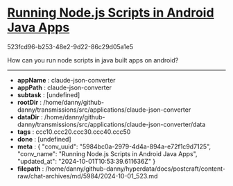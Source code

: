 # [Running Node.js Scripts in Android Java Apps](https://claude.ai/chat/5984bc0a-2979-4d4a-894a-e72f1c9d7125)

523fcd96-b253-48e2-9d22-86c29d05a1e5

How can you run node scripts in java built apps on android?

---

* **appName** : claude-json-converter
* **appPath** : claude-json-converter
* **subtask** : [undefined]
* **rootDir** : /home/danny/github-danny/transmissions/src/applications/claude-json-converter
* **dataDir** : /home/danny/github-danny/transmissions/src/applications/claude-json-converter/data
* **tags** : ccc10.ccc20.ccc30.ccc40.ccc50
* **done** : [undefined]
* **meta** : {
  "conv_uuid": "5984bc0a-2979-4d4a-894a-e72f1c9d7125",
  "conv_name": "Running Node.js Scripts in Android Java Apps",
  "updated_at": "2024-10-01T10:53:39.611636Z"
}
* **filepath** : /home/danny/github-danny/hyperdata/docs/postcraft/content-raw/chat-archives/md/5984/2024-10-01_523.md